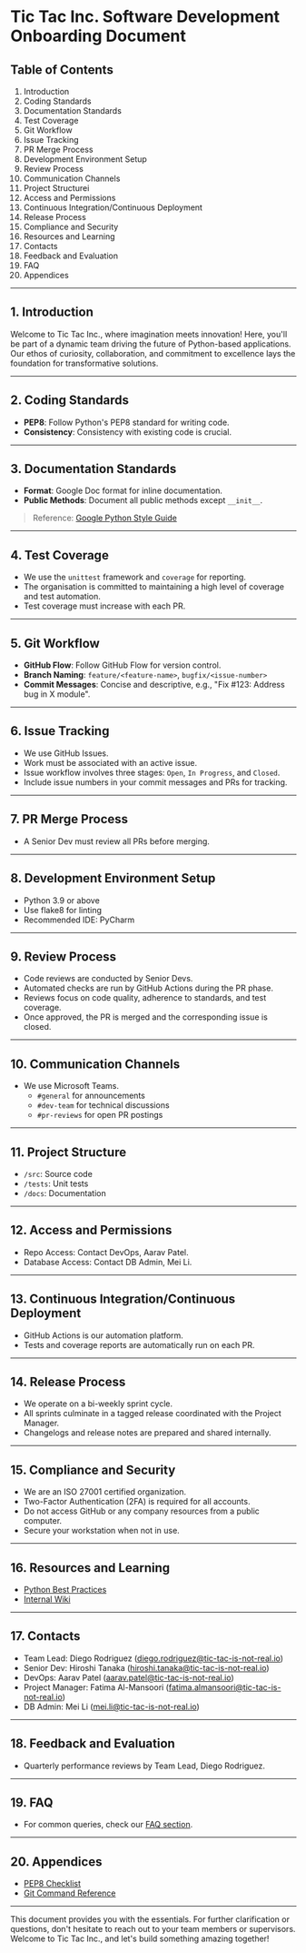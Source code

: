<!-- Illustrative only - not a real onboarding document -->
# Tic Tac Inc. Software Development Onboarding Document

## Table of Contents
1. Introduction
2. Coding Standards
3. Documentation Standards
4. Test Coverage
5. Git Workflow
6. Issue Tracking
7. PR Merge Process
8. Development Environment Setup
9. Review Process
10. Communication Channels
11. Project Structurei
12. Access and Permissions
13. Continuous Integration/Continuous Deployment
14. Release Process
15. Compliance and Security
16. Resources and Learning
17. Contacts
18. Feedback and Evaluation
19. FAQ
20. Appendices

---

## 1. Introduction

Welcome to Tic Tac Inc., where imagination meets innovation! Here, you'll be part of a dynamic team driving the future of Python-based applications. Our ethos of curiosity, collaboration, and commitment to excellence lays the foundation for transformative solutions.

---

## 2. Coding Standards

- **PEP8**: Follow Python's PEP8 standard for writing code.
- **Consistency**: Consistency with existing code is crucial.

---

## 3. Documentation Standards

- **Format**: Google Doc format for inline documentation.
- **Public Methods**: Document all public methods except `__init__`.

> Reference: [Google Python Style Guide](https://github.com/google/styleguide/blob/gh-pages/pyguide.md)

---

## 4. Test Coverage

- We use the `unittest` framework and `coverage` for reporting.
- The organisation is committed to maintaining a high level of coverage and test automation.
- Test coverage must increase with each PR.

---

## 5. Git Workflow

- **GitHub Flow**: Follow GitHub Flow for version control.
- **Branch Naming**: `feature/<feature-name>`, `bugfix/<issue-number>`
- **Commit Messages**: Concise and descriptive, e.g., "Fix #123: Address bug in X module".

---

## 6. Issue Tracking

- We use GitHub Issues.
- Work must be associated with an active issue.
- Issue workflow involves three stages: `Open`, `In Progress`, and `Closed`.
- Include issue numbers in your commit messages and PRs for tracking.

---

## 7. PR Merge Process

- A Senior Dev must review all PRs before merging.

---

## 8. Development Environment Setup

- Python 3.9 or above
- Use flake8 for linting
- Recommended IDE: PyCharm

---

## 9. Review Process

- Code reviews are conducted by Senior Devs.
- Automated checks are run by GitHub Actions during the PR phase.
- Reviews focus on code quality, adherence to standards, and test coverage.
- Once approved, the PR is merged and the corresponding issue is closed.

---

## 10. Communication Channels

- We use Microsoft Teams.
  - `#general` for announcements
  - `#dev-team` for technical discussions
  - `#pr-reviews` for open PR postings

---

## 11. Project Structure

- `/src`: Source code
- `/tests`: Unit tests
- `/docs`: Documentation

---

## 12. Access and Permissions

- Repo Access: Contact DevOps, Aarav Patel.
- Database Access: Contact DB Admin, Mei Li.

---

## 13. Continuous Integration/Continuous Deployment

- GitHub Actions is our automation platform.
- Tests and coverage reports are automatically run on each PR.

---

## 14. Release Process

- We operate on a bi-weekly sprint cycle.
- All sprints culminate in a tagged release coordinated with the Project Manager.
- Changelogs and release notes are prepared and shared internally.

---

## 15. Compliance and Security

- We are an ISO 27001 certified organization.
- Two-Factor Authentication (2FA) is required for all accounts.
- Do not access GitHub or any company resources from a public computer.
- Secure your workstation when not in use.

---

## 16. Resources and Learning

- [Python Best Practices](https://example.com)
- [Internal Wiki](https://internal-wiki.example.com)

---

## 17. Contacts

- Team Lead: Diego Rodriguez (diego.rodriguez@tic-tac-is-not-real.io)
- Senior Dev: Hiroshi Tanaka (hiroshi.tanaka@tic-tac-is-not-real.io)
- DevOps: Aarav Patel (aarav.patel@tic-tac-is-not-real.io)
- Project Manager: Fatima Al-Mansoori (fatima.almansoori@tic-tac-is-not-real.io)
- DB Admin: Mei Li (mei.li@tic-tac-is-not-real.io)

---

## 18. Feedback and Evaluation

- Quarterly performance reviews by Team Lead, Diego Rodriguez.

---

## 19. FAQ

- For common queries, check our [FAQ section](https://internal-faq.example.com).

---

## 20. Appendices

- [PEP8 Checklist](https://example.com/pep8-checklist)
- [Git Command Reference](https://example.com/git-commands)

---

This document provides you with the essentials. For further clarification or questions, don't hesitate to reach out to your team members or supervisors. Welcome to Tic Tac Inc., and let's build something amazing together!
